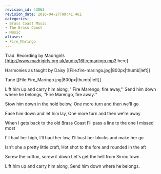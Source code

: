 ```yaml
---
revision_id: 43863
revision_date: 2016-04-27T09:41:48Z
categories:
- Brass Coast Music
- The Brass Coast
- Music
aliases:
- Fire_Maringo
---
```


Trad. Recording by Madrigirls [http://www.madrigirls.org.uk/audio/16firemaringo.mp3 here]

Harmonies as taught by Daisy
[[File:fire-maringo.jpg|800px|thumb|left]]

Tune
[[File:Fire_Maringo.jpg|800px|thumb|left]]



Lift him up and carry him along,
''Fire Marengo, fire away,''
Send him down where he belongs,
''Fire Marengo, fire away.''

Stow him down in the hold below,
One more turn and then we'll go

Ease him down and let him lay,
One more turn and then we're away

When I gets back to the old Brass Coast
I'll pass a line to the one I missed most

I'll haul her high, I'll haul her low,
I'll bust her blocks and make her go

Isn't she a pretty little craft,
Hot shot to the fore and rounded in the aft

Screw the cotton, screw it down
Let's get the hell from Sirroc town

Lift him up and carry him along,
Send him down where he belongs.




